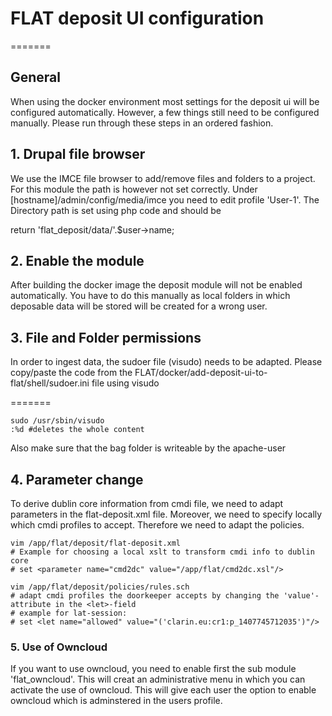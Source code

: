 # FLAT deposit UI configuration #

=======
## General ##
When using the docker environment most settings for the deposit ui will be configured automatically. However, a few things still need to be configured manually. Please run through these steps in an ordered fashion.



## 1. Drupal file browser ##

We use the IMCE file browser to add/remove files and folders to a project. For this module the path is however not set correctly. Under [hostname]/admin/config/media/imce you need to edit profile 'User-1'. The Directory path is set using php code and should be 

return 'flat_deposit/data/'.$user->name;


## 2. Enable the module ##
After building the docker image the deposit module will not be enabled automatically. You have to do this manually as local folders in which deposable data will be stored will be created for a wrong user. 




## 3. File and Folder permissions ##
In order to ingest data, the sudoer file (visudo) needs to be adapted. Please copy/paste the code from the FLAT/docker/add-deposit-ui-to-flat/shell/sudoer.ini file using visudo

=======

```ssh
sudo /usr/sbin/visudo
:%d #deletes the whole content

```

Also make sure that the bag folder is writeable by the apache-user


## 4. Parameter change ##

To derive dublin core information from cmdi file, we need to adapt parameters in the flat-deposit.xml file. Moreover, we need to specify locally which cmdi profiles to accept. Therefore we need to adapt the policies.



```ssh
vim /app/flat/deposit/flat-deposit.xml
# Example for choosing a local xslt to transform cmdi info to dublin core
# set <parameter name="cmd2dc" value="/app/flat/cmd2dc.xsl"/>

vim /app/flat/deposit/policies/rules.sch
# adapt cmdi profiles the doorkeeper accepts by changing the 'value'-attribute in the <let>-field 
# example for lat-session:
# set <let name="allowed" value="('clarin.eu:cr1:p_1407745712035')"/>

```


### 5. Use of Owncloud ###
If you want to use owncloud, you need to enable first the sub module 'flat_owncloud'. This will creat an administrative menu in which you can activate the use of owncloud. This will give each user the option to enable owncloud which is adminstered in the users profile. 



